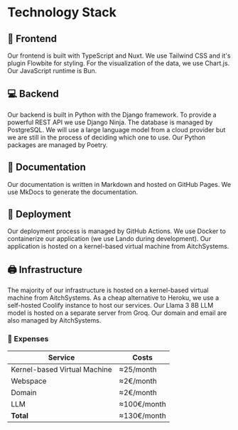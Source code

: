 # Technology Stack

## 🎨 Frontend

Our frontend is built with TypeScript and Nuxt. We use Tailwind CSS and it's plugin Flowbite for styling. For the visualization of the data, we use Chart.js. Our JavaScript runtime is Bun.

## 💻 Backend

Our backend is built in Python with the Django framework. To provide a powerful REST API we use Django Ninja. The database is managed by PostgreSQL. We will use a large language model from a cloud provider but we are still in the process of deciding which one to use. Our Python packages are managed by Poetry.

## 📄 Documentation

Our documentation is written in Markdown and hosted on GitHub Pages. We use MkDocs to generate the documentation. 

## 🚀 Deployment

Our deployment process is managed by GitHub Actions. We use Docker to containerize our application (we use Lando during development). Our application is hosted on a kernel-based virtual machine from AitchSystems.

## 🖨️ Infrastructure

The majority of our infrastructure is hosted on a kernel-based virtual machine from AitchSystems. As a cheap alternative to Heroku, we use a self-hosted Coolify instance to host our services. Our Llama 3 8B LLM model is hosted on a separate server from Groq. Our domain and email are also managed by AitchSystems.

### 💸 Expenses

| Service                      | Costs       |
| ---------------------------- | ----------- |
| Kernel-based Virtual Machine | ≈25/month   |
| Webspace                     | ≈2€/month   |
| Domain                       | ≈2€/month   |
| LLM                          | ≈100€/month |
| **Total**                    | ≈130€/month |
